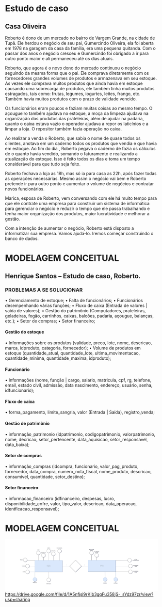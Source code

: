 # Estudo de caso
## Casa Oliveira
Roberto é dono de um mercado no bairro de Vargem Grande, na cidade de Tupã. Ele herdou o negócio de seu pai, Gumercindo Oliveira, ela foi aberta em 1978 na garagem da casa da família, era uma pequena quitanda. Com o passar dos anos o negócio cresceu e Gumercindo foi obrigado a ir para outro ponto maior e ali permaneceu até os dias atuais.

Roberto, que agora é o novo dono do mercado continuou o negócio seguindo da mesma forma que o pai. Ele comprava diretamente com os fornecedores grandes volumes de produtos e armazenava em seu estoque. As vezes ele comprava muitos produtos que ainda havia em estoque causando uma sobrecarga de produtos, ele também tinha muitos produtos estragados, tais como: frutas, legumes, iogurtes, leites, frango, etc. Também havia muitos produtos com o prazo de validade vencido.

Os funcionários eram poucos e faziam muitas coisas ao mesmo tempo. O açougueiro também ajudava no estoque, a moça da limpeza ajudava na organização dos produtos das prateleiras, além de ajudar na padaria, quanto o caixa estava vazio o operador ajudava a repor os laticínios e a limpar a loja. O repositor também fazia operação no caixa.

Ao realizar a venda o Roberto, que sabia o nome de quase todos os clientes, anotava em um caderno todos os produtos que vendia e que havia em estoque. Ao fim do dia , Roberto pegava o caderno de fazia os cálculos de o quanto havia vendido, somando o faturamento e realizando a atualização do estoque. Isso é feito todos os dias e toma um tempo considerável para que tudo seja feito.

Roberto fechava a loja as 18h, mas só ia para casa as 22h, após fazer todas as operações necessárias. Mesmo assim o negócio vai bem e Roberto pretende ir para outro ponto e aumentar o volume de negócios e contratar novos funcionários.

Marica, esposa de Roberto, vem conversando com ele há muito tempo para que ele contrate uma empresa para construir um sistema de informática para gerenciar o negócio e reduzir o tempo que ele passa trabalhando e tenha maior organização dos produtos, maior lucratividade e melhorar a gestão.

Com a intenção de aumentar o negócio, Roberto está disposto a informatizar sua empresa. Vamos ajudá-lo. Iremos começar construindo o banco de dados.

# MODELAGEM CONCEITUAL
## Henrique Santos – Estudo de caso, Roberto.

### PROBLEMAS A SE SOLUCIONAR
•	Gerenciamento de estoque;
•	Falta de funcionários;
•	Funcionários desempenhando várias funções;
•	Fluxo de caixa (Entrada de valores | saída de valores);
•	Gestão do patrimônio (Computadores, prateleiras, geladeiras, fogão, carrinhos, caixas, balcões, padaria, açougue, balanças, etc.);
•	Setor de compras;
•	Setor financeiro;

#### Gestão do estoque

•	Informações sobre os produtos (validade, preco, lote, nome, descricao, marca, idproduto, categoria, fornecedor);
•	Volume de produtos em estoque (quantidade_atual, quantidade_lote, ultima_movimentacao, quantidade_minima, quantidade_maxima, idproduto);

#### Funcionário

•	Informações (nome, função | cargo, salario, matricula, cpf, rg, telefone, email, estado civil, admissão, data nascimento, endereço, usuário, senha, idfuncionario);

#### Fluxo de caixa

•	forma_pagamento, limite_sangria, valor (Entrada | Saída), registro_venda;

#### Gestão de patrimônio

•	informação_patrimonio (idpatrimonio, codigopatrimonio, valorpatrimonio, nome, decricao, setor_pertencente, data_aquisicao, setor_responsavel, data_baixa);

#### Setor de compras

•	informação_compras (idcompra, funcionario, valor_pag_produto, fornecedor, data_compra, numero_nota_fiscal, nome_produto, descricao, consumivel, quantidade, setor_destino);

#### Setor financeiro

•	informacao_financeiro (idfinanceiro, despesas, lucro, disponibilidade_cofre, valor, tipo_valor, descricao, data_operacao, identficacao_responsavel);

# MODELAGEM CONCEITUAL
!['Diagrama do modelo conceitual'](./modeloconceitual.png)
https://drive.google.com/file/d/1A5nfjsi9rKib3gqFu358jS-_sYdz97zr/view?usp=sharing
